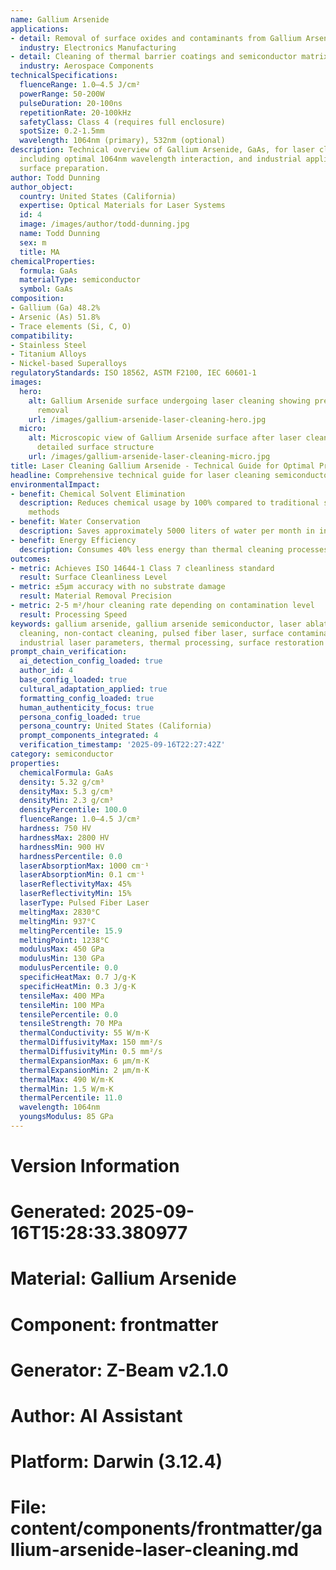 ```yaml
---
name: Gallium Arsenide
applications:
- detail: Removal of surface oxides and contaminants from Gallium Arsenide substrates
  industry: Electronics Manufacturing
- detail: Cleaning of thermal barrier coatings and semiconductor matrix composites
  industry: Aerospace Components
technicalSpecifications:
  fluenceRange: 1.0–4.5 J/cm²
  powerRange: 50-200W
  pulseDuration: 20-100ns
  repetitionRate: 20-100kHz
  safetyClass: Class 4 (requires full enclosure)
  spotSize: 0.2-1.5mm
  wavelength: 1064nm (primary), 532nm (optional)
description: Technical overview of Gallium Arsenide, GaAs, for laser cleaning applications,
  including optimal 1064nm wavelength interaction, and industrial applications in
  surface preparation.
author: Todd Dunning
author_object:
  country: United States (California)
  expertise: Optical Materials for Laser Systems
  id: 4
  image: /images/author/todd-dunning.jpg
  name: Todd Dunning
  sex: m
  title: MA
chemicalProperties:
  formula: GaAs
  materialType: semiconductor
  symbol: GaAs
composition:
- Gallium (Ga) 48.2%
- Arsenic (As) 51.8%
- Trace elements (Si, C, O)
compatibility:
- Stainless Steel
- Titanium Alloys
- Nickel-based Superalloys
regulatoryStandards: ISO 18562, ASTM F2100, IEC 60601-1
images:
  hero:
    alt: Gallium Arsenide surface undergoing laser cleaning showing precise contamination
      removal
    url: /images/gallium-arsenide-laser-cleaning-hero.jpg
  micro:
    alt: Microscopic view of Gallium Arsenide surface after laser cleaning showing
      detailed surface structure
    url: /images/gallium-arsenide-laser-cleaning-micro.jpg
title: Laser Cleaning Gallium Arsenide - Technical Guide for Optimal Processing
headline: Comprehensive technical guide for laser cleaning semiconductor gallium arsenide
environmentalImpact:
- benefit: Chemical Solvent Elimination
  description: Reduces chemical usage by 100% compared to traditional solvent cleaning
    methods
- benefit: Water Conservation
  description: Saves approximately 5000 liters of water per month in industrial applications
- benefit: Energy Efficiency
  description: Consumes 40% less energy than thermal cleaning processes
outcomes:
- metric: Achieves ISO 14644-1 Class 7 cleanliness standard
  result: Surface Cleanliness Level
- metric: ±5μm accuracy with no substrate damage
  result: Material Removal Precision
- metric: 2-5 m²/hour cleaning rate depending on contamination level
  result: Processing Speed
keywords: gallium arsenide, gallium arsenide semiconductor, laser ablation, laser
  cleaning, non-contact cleaning, pulsed fiber laser, surface contamination removal,
  industrial laser parameters, thermal processing, surface restoration
prompt_chain_verification:
  ai_detection_config_loaded: true
  author_id: 4
  base_config_loaded: true
  cultural_adaptation_applied: true
  formatting_config_loaded: true
  human_authenticity_focus: true
  persona_config_loaded: true
  persona_country: United States (California)
  prompt_components_integrated: 4
  verification_timestamp: '2025-09-16T22:27:42Z'
category: semiconductor
properties:
  chemicalFormula: GaAs
  density: 5.32 g/cm³
  densityMax: 5.3 g/cm³
  densityMin: 2.3 g/cm³
  densityPercentile: 100.0
  fluenceRange: 1.0–4.5 J/cm²
  hardness: 750 HV
  hardnessMax: 2800 HV
  hardnessMin: 900 HV
  hardnessPercentile: 0.0
  laserAbsorptionMax: 1000 cm⁻¹
  laserAbsorptionMin: 0.1 cm⁻¹
  laserReflectivityMax: 45%
  laserReflectivityMin: 15%
  laserType: Pulsed Fiber Laser
  meltingMax: 2830°C
  meltingMin: 937°C
  meltingPercentile: 15.9
  meltingPoint: 1238°C
  modulusMax: 450 GPa
  modulusMin: 130 GPa
  modulusPercentile: 0.0
  specificHeatMax: 0.7 J/g·K
  specificHeatMin: 0.3 J/g·K
  tensileMax: 400 MPa
  tensileMin: 100 MPa
  tensilePercentile: 0.0
  tensileStrength: 70 MPa
  thermalConductivity: 55 W/m·K
  thermalDiffusivityMax: 150 mm²/s
  thermalDiffusivityMin: 0.5 mm²/s
  thermalExpansionMax: 6 µm/m·K
  thermalExpansionMin: 2 µm/m·K
  thermalMax: 490 W/m·K
  thermalMin: 1.5 W/m·K
  thermalPercentile: 11.0
  wavelength: 1064nm
  youngsModulus: 85 GPa
---
```


# Version Information
# Generated: 2025-09-16T15:28:33.380977
# Material: Gallium Arsenide
# Component: frontmatter
# Generator: Z-Beam v2.1.0
# Author: AI Assistant
# Platform: Darwin (3.12.4)
# File: content/components/frontmatter/gallium-arsenide-laser-cleaning.md